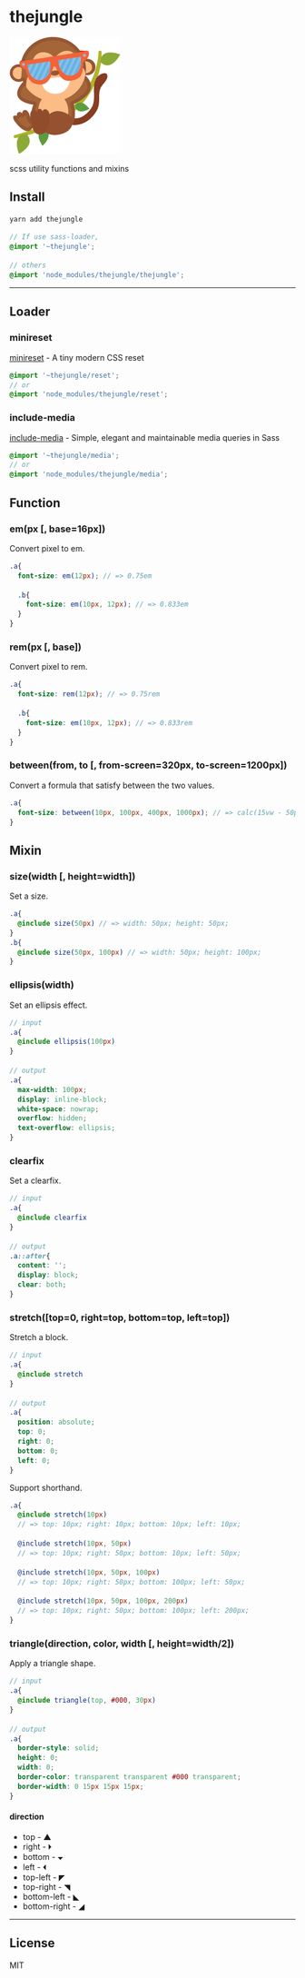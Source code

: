 # thejungle

![bengi](./thejungle.png)

scss utility functions and mixins

## Install
```sh
yarn add thejungle
```

```scss
// If use sass-loader,
@import '~thejungle';

// others
@import 'node_modules/thejungle/thejungle';
```
---

## Loader
### minireset
[minireset](https://jgthms.com/minireset.css/) - A tiny modern CSS reset

```scss
@import '~thejungle/reset';
// or
@import 'node_modules/thejungle/reset';
```

### include-media
[include-media](https://include-media.com/) - Simple, elegant and maintainable media queries in Sass

```scss
@import '~thejungle/media';
// or
@import 'node_modules/thejungle/media';
```

## Function
### em(px [, base=16px])
Convert pixel to em.
```scss
.a{
  font-size: em(12px); // => 0.75em

  .b{
    font-size: em(10px, 12px); // => 0.833em
  }
}
```

### rem(px [, base])
Convert pixel to rem.
```scss
.a{
  font-size: rem(12px); // => 0.75rem

  .b{
    font-size: em(10px, 12px); // => 0.833rem
  }
}
```

### between(from, to [, from-screen=320px, to-screen=1200px])
Convert a formula that satisfy between the two values.
```scss
.a{
  font-size: between(10px, 100px, 400px, 1000px); // => calc(15vw - 50px);
}
```

## Mixin
### size(width [, height=width])
Set a size.
```scss
.a{
  @include size(50px) // => width: 50px; height: 50px;
}
.b{
  @include size(50px, 100px) // => width: 50px; height: 100px;
}
```

### ellipsis(width)
Set an ellipsis effect.
```scss
// input
.a{
  @include ellipsis(100px)
}

// output
.a{
  max-width: 100px;
  display: inline-block;
  white-space: nowrap;
  overflow: hidden;
  text-overflow: ellipsis;
}
```

### clearfix
Set a clearfix.
```scss
// input
.a{
  @include clearfix
}

// output
.a::after{
  content: '';
  display: block;
  clear: both;
}
```

### stretch([top=0, right=top, bottom=top, left=top])
Stretch a block.
```scss
// input
.a{
  @include stretch
}

// output
.a{
  position: absolute;
  top: 0;
  right: 0;
  bottom: 0;
  left: 0;
}
```

Support shorthand.
```scss
.a{
  @include stretch(10px) 
  // => top: 10px; right: 10px; bottom: 10px; left: 10px;

  @include stretch(10px, 50px) 
  // => top: 10px; right: 50px; bottom: 10px; left: 50px;

  @include stretch(10px, 50px, 100px) 
  // => top: 10px; right: 50px; bottom: 100px; left: 50px;

  @include stretch(10px, 50px, 100px, 200px) 
  // => top: 10px; right: 50px; bottom: 100px; left: 200px;
}
```

### triangle(direction, color, width [, height=width/2])
Apply a triangle shape.
```scss
// input
.a{
  @include triangle(top, #000, 30px)
}

// output
.a{
  border-style: solid;
  height: 0;
  width: 0;
  border-color: transparent transparent #000 transparent;
  border-width: 0 15px 15px 15px;
}
```
#### direction
- top - ▲
- right - 🞂
- bottom - 🞃
- left - 🞀
- top-left - ◤
- top-right - ◥
- bottom-left - ◣
- bottom-right - ◢

---

## License
MIT
